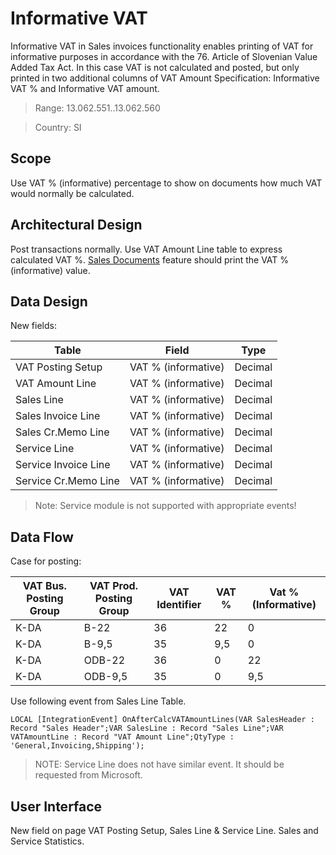 # Informative VAT

Informative VAT in Sales invoices functionality enables printing of VAT for informative purposes in accordance with the 76. Article of Slovenian Value Added Tax Act. In this case VAT is not calculated and posted, but only printed in two additional columns of VAT Amount Specification: Informative VAT % and Informative VAT amount.

> Range: 13.062.551..13.062.560

> Country: SI

## Scope

Use VAT % (informative) percentage to show on documents how much VAT would normally be calculated.

## Architectural Design 

Post transactions normally. Use VAT Amount Line table to express calculated VAT %. 
[Sales Documents](SalesDocuments.md) feature should print the VAT % (informative) value.

## Data Design

New fields: 

Table|Field|Type
-----|-----|----
VAT Posting Setup|VAT % (informative)|Decimal
VAT Amount Line|VAT % (informative)|Decimal
Sales Line|VAT % (informative)|Decimal
Sales Invoice Line|VAT % (informative)|Decimal
Sales Cr.Memo Line|VAT % (informative)|Decimal
Service Line|VAT % (informative)|Decimal
Service Invoice Line|VAT % (informative)|Decimal
Service Cr.Memo Line|VAT % (informative)|Decimal

> Note: Service module is not supported with appropriate events!

## Data Flow

Case for posting: 

VAT Bus. Posting Group|VAT Prod. Posting Group|VAT Identifier|VAT %|Vat % (Informative)
----------------------|-----------------------|--------------|-----|-------------------
K-DA|B-22|36|22|0
K-DA|B-9,5|35|9,5|0
K-DA|ODB-22|36|0|22
K-DA|ODB-9,5|35|0|9,5

Use following event from Sales Line Table.

``` PAS
LOCAL [IntegrationEvent] OnAfterCalcVATAmountLines(VAR SalesHeader : Record "Sales Header";VAR SalesLine : Record "Sales Line";VAR VATAmountLine : Record "VAT Amount Line";QtyType : 'General,Invoicing,Shipping');
```

> NOTE: Service Line does not have similar event. It should be requested from Microsoft.

## User Interface

New field on page VAT Posting Setup, Sales Line & Service Line.
Sales and Service Statistics.